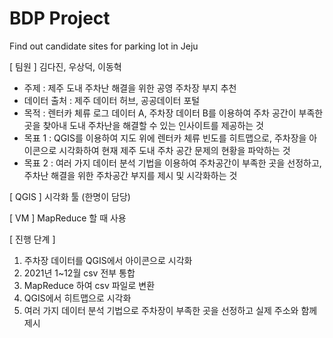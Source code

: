# BDP Project
Find out candidate sites for parking lot in Jeju

[ 팀원 ]
김다진, 우상덕, 이동혁

- 주제 : 제주 도내 주차난 해결을 위한 공영 주차장 부지 추천
- 데이터 출처 : 제주 데이터 허브, 공공데이터 포털
- 목적 : 렌터카 체류 로그 데이터 A, 주차장 데이터 B를 이용하여 주차 공간이 부족한 곳을 찾아내 도내 주차난을 해결할 수 있는 인사이트를 제공하는 것
- 목표 1 : QGIS를 이용하여 지도 위에 렌터카 체류 빈도를 히트맵으로, 주차장을 아이콘으로 시각화하여 현재 제주 도내 주차 공간 문제의 현황을 파악하는 것
- 목표 2 : 여러 가지 데이터 분석 기법을 이용하여 주차공간이 부족한 곳을 선정하고, 주차난 해결을 위한 주차공간 부지를 제시 및 시각화하는 것

[ QGIS ]
시각화 툴
(한명이 담당)

[ VM ]
MapReduce 할 때 사용

[ 진행 단계 ]
1. 주차장 데이터를 QGIS에서 아이콘으로 시각화
2. 2021년 1~12월 csv 전부 통합
3. MapReduce 하여 csv 파일로 변환
4. QGIS에서 히트맵으로 시각화
5. 여러 가지 데이터 분석 기법으로 주차장이 부족한 곳을 선정하고 실제 주소와 함께 제시
